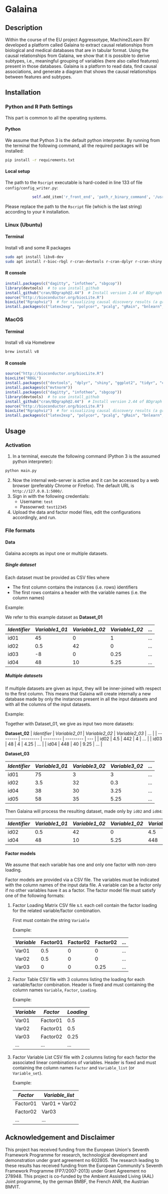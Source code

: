 
# Galaina

## Description
Within the course of the EU project Aggressotype, Machine2Learn BV developed a platform called Galaina to extract causal relationships from biological and medical databases that are in tabular format. Using the causal relationships from Galaina, we show that it is possible to derive subtypes, i.e., meaningful grouping of variables (here also called features) present in those databases. Galaina is a platform to read data, find causal associations, and generate a diagram that shows the causal relationships between features and subtypes. 

## Installation

### Python and R Path Settings
This part is common to all the operating systems.

#### Python

We assume that Python 3 is the default python interpreter. By running from the terminal the following command, all the required packages will be installed:
```bash
pip install -r requirements.txt
```

#### Local setup
The path to the `Rscript` executable is hard-coded in line 133 of file `config/config_writer.py`:
```python
            self.add_item('r_front_end', 'path_r_binary_command', '/usr/local/bin/Rscript')
```
Please replace the path to the `Rscript` file (which is the last string) according to your `R` installation.

### Linux (Ubuntu)

#### Terminal
Install v8 and some R packages

```bash
sudo apt install libv8-dev
sudo apt install r-bioc-rbgl r-cran-devtools r-cran-dplyr r-cran-shiny r-cran-ggplot2 r-cran-tidyr r-cran-caret r-cran-nnet r-cran-mvtnorm r-bioc-graph r-cran-gridextra r-cran-psych
```

#### R console

```r
install.packages(c("dagitty", "infotheo", "sbgcop"))
library(devtools)  # to use install_github
install_github("cran/BDgraph@2.44")  # Install version 2.44 of BDgraph
source("http://bioconductor.org/biocLite.R") 
biocLite("Rgraphviz")  # for visualizing causal discovery results (a graph) 
install.packages(c("latex2exp", "polycor", "pcalg", "gRain", "bnlearn", "ConfigParser", "stringi", "ggplotify"))
```


### MacOS 

#### Terminal
Install v8 via Homebrew
```bash
brew install v8
```
<!-- brew install v8@3.15 -->

#### R console

```r
source("http://bioconductor.org/biocLite.R") 
biocLite("RBGL")
install.packages(c("devtools", "dplyr", "shiny", "ggplot2", "tidyr", "caret", "nnet"), dependencies=TRUE)
install.packages(c("mvtnorm"))
install.packages(c("dagitty", "infotheo", "sbgcop"))
library(devtools)  # to use install_github
install_github("cran/BDgraph@2.44")  # Install version 2.44 of BDgraph
source("http://bioconductor.org/biocLite.R") 
biocLite("Rgraphviz")  # for visualizing causal discovery results (a graph) 
install.packages(c("latex2exp", "polycor", "pcalg", "gRain", "bnlearn", "ConfigParser", "stringi", "ggplotify"))
```

## Usage

### Activation

1. In a terminal, execute the following command (Python 3 is the assumed python interpreter):
```python
python main.py
```
2. Now the internal web-server is active and it can be accessed by a web browser (preferably Chrome or Firefox). The default URL is `http://127.0.0.1:5000/`.
3. Sign in with the following credentials:
   * Username: `test`
   * Passowrwd: `test12345`
4. Upload the data and factor model files, edit the configurations accordingly, and run.

### File formats
#### Data
Galaina accepts as input one or multiple datasets.

##### Single dataset
Each dataset must be provided as CSV files where
* The first column contains the instances (i.e. rows) identifiers
* The first rows contains a header with the variable names (i.e. the column names)

Example:

We refer to this example dataset as **Dataset_01**

| *Identifier* | *Variable1_01* | *Variable1_02* | *Variable1_02* | ... |
| -------- | --------- | --------- | --------- | --- |
| id01   | 45       | 0         | 1        | ... |
| id02   | 0.5       | 42         | 0         | ... |
| id03   | -8         | 0         | 0.25      | ... |
| id04   | 48         | 10         | 5.25      | ... |

##### Multiple datasets
If  multiple datasets are given as input, they will be inner-joined with respect to the first column. 
This means that Galaina will create internally a new database made by only the instances present in all the input datasets and with all the columns of the input datasets.

Example:

Together with Dataset_01, we give as input two more datasets:

**Dataset_02**
| *Identifier* | *Variable2_01* | *Variable2_02* | *Variable2_03* | ... |
| -------- | --------- | --------- | --------- | --- |
| id02   | 4.5       | 442         | 4         | ... |
| id03   | 48         | 4         | 4.25      | ... |
| id04   | 448         | 40         | 9.25      | ... |

**Dataset_03**

| *Identifier* | *Variable3_01* | *Variable3_02* | *Variable3_02* | ... |
| -------- | --------- | --------- | --------- | --- |
| id01   | 75       | 3         | 3        | ... |
| id02   | 3.5       | 32         | 0.3         | ... |
| id04   | 38         | 30         | 3.25      | ... |
| id05   | 58         | 35         | 5.25      | ... |

Then Galaina will process the resulting dataset, made only by `id02` and `id04`:

| *Identifier* | *Variable1_01* | *Variable1_02* | *Variable1_02* | *Variable2_01* | *Variable2_02* | *Variable2_03* | *Variable3_01* | *Variable3_02* | *Variable3_03* | ... |
| -------- | --------- | --------- | --------- | -------- | --------- | --------- | --------- | -------- | --------- | --------- |
| id02   | 0.5       | 42         | 0         |  4.5       | 442         | 4         | 3.5       | 32         | 0.3         | ... |
| id04   | 48         | 10         | 5.25      |  448         | 40         | 9.25    | 38         | 30         | 3.25      | ... |


#### Factor models
We assume that each variable has one and only one factor with non-zero loading. 
    <!-- Variable_value = Loading_matrix(Variable, Factor) * Factor_value -->

Factor models are provided via a CSV file. The variables must be indicated with the column names of the input data file. 
A variable can be a factor only if no other variables have it as a factor.
The factor model file must satisfy one of the following formats:
1. Factor Loading Matrix
    CSV file s.t. each cell contain the factor loading for the related variable/factor combination.
    <!-- `cell_value = Loading_matrix(Variable, Factor)` -->
    First must contain the string `Variable`

    Example:

    | *Variable* | Factor01 | Factor02 | Factor02 | ... |
    | -------- | --------- | --------- | --------- | --- |
    | Var01   | 0.5       | 0         | 0         | ... |
    | Var02   | 0.5       | 0         | 0         | ... |
    | Var03   | 0         | 0         | 0.25      | ... |

1. Factor Table
    CSV file with 3 columns listing the loading for each variable/factor combination. 
    Header is fixed and must containing the column names `Variable`, `Factor`, `Loading`.

    Example:
	
    | *Variable* | *Factor* | *Loading* |
    | --- | --- | --- |
    | Var01    | Factor01 | 0.5 |
    | Var02    | Factor01 | 0.5 |
    | Var03    | Factor02 | 0.25 |
    | ... | ... | ... |

1. Factor Variable List
    CSV file with 2 columns listing for each factor the associated linear combinations of variables.
    Header is fixed and must containing the column names `Factor` and `Variable_list` (or `Variable_set`).

    Example:

    | *Factor*| *Variable_list* |
    | --- | --- |
    | Factor01 | Var01 + Var02 |
    | Factor02 | Var03 |
    | ... | ... |


## Acknowledgement and Disclaimer 

This project has received funding from the European Union's Seventh Framework Programme for research, technological development and demonstration under grant agreement no 602805.
The research leading to these results has received funding from the European Community's Seventh Framework Programme (FP7/2007-2013) under Grant Agreement no 278948.
This project is co-funded by the Ambient Assisted Living (AAL) Joint programme, by the german BMBF, the French ANR, the Austrian BMVIT.
